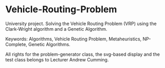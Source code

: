 # Vehicle-Routing-Problem
University project. Solving the Vehicle Routing Problem (VRP) using the Clark-Wright algorithm and a Genetic Algorithm.

Keywords: Algorithms, Vehicle Routing Problem, Metaheuristics, NP-Complete, Genetic Algorithms.

All rights for the problem-generator class, the svg-based display and the test class belongs to Lecturer Andrew Cumming.
